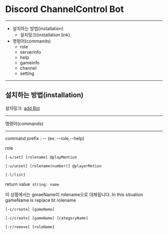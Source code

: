 # Discord ChannelControl Bot
***
+ 설치하는 방법(installation)
    + 설치링크(installation link)
+ 명령어(commands)
    + role
    + serverinfo
    + help
    + gameinfo
    + channel
    + setting
***
설치하는 방법(installation)
--------------------------
설치링크: [add Bot]

***
명령어(commands)
***
command prefix : -- (ex: --role,--help)

role

```
[-s/set] [rolename] @playMention
```
```
[-u/unset] [rolename(number)] @playerMetion
```
```
[-l/list]
```
return value` string: name`

이 상황에서는 gmaeName이 rolename으로 대체됩니다.
In this situation gameName is replace bt rolename
```
[-c/create] [gameName] 
```

```
[-c/create] [gameName] [categoryName]
```

```
[-r/remove] [roleName] 
```


[add Bot]: https://discord.com/api/oauth2/authorize?client_id=664884458025123853&permissions=2147483639&redirect_uri=http%3A%2F%2Flocalhost&response_type=code&scope=bot%20identify%20email%20connections%20guilds%20guilds.join%20gdm.join%20rpc%20applications.builds.read%20applications.commands%20applications.builds.upload%20activities.write%20activities.read%20applications.entitlements%20applications.store.update%20applications.commands.update%20relationships.read%20messages.read%20webhook.incoming%20rpc.notifications.read
